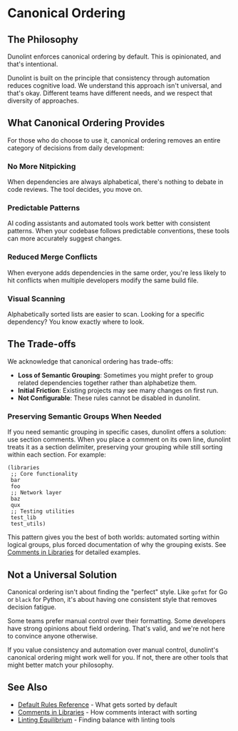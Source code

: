 # Canonical Ordering

## The Philosophy

Dunolint enforces canonical ordering by default. This is opinionated, and that's intentional.

Dunolint is built on the principle that consistency through automation reduces cognitive load. We understand this approach isn't universal, and that's okay. Different teams have different needs, and we respect that diversity of approaches.

## What Canonical Ordering Provides

For those who do choose to use it, canonical ordering removes an entire category of decisions from daily development:

### No More Nitpicking
When dependencies are always alphabetical, there's nothing to debate in code reviews. The tool decides, you move on.

### Predictable Patterns
AI coding assistants and automated tools work better with consistent patterns. When your codebase follows predictable conventions, these tools can more accurately suggest changes.

### Reduced Merge Conflicts
When everyone adds dependencies in the same order, you're less likely to hit conflicts when multiple developers modify the same build file.

### Visual Scanning
Alphabetically sorted lists are easier to scan. Looking for a specific dependency? You know exactly where to look.

## The Trade-offs

We acknowledge that canonical ordering has trade-offs:

- **Loss of Semantic Grouping**: Sometimes you might prefer to group related dependencies together rather than alphabetize them.
- **Initial Friction**: Existing projects may see many changes on first run.
- **Not Configurable**: These rules cannot be disabled in dunolint.

### Preserving Semantic Groups When Needed

If you need semantic grouping in specific cases, dunolint offers a solution: use section comments. When you place a comment on its own line, dunolint treats it as a section delimiter, preserving your grouping while still sorting within each section. For example:

```dune
(libraries
 ;; Core functionality
 bar
 foo
 ;; Network layer
 baz
 qux
 ;; Testing utilities
 test_lib
 test_utils)
```

This pattern gives you the best of both worlds: automated sorting within logical groups, plus forced documentation of why the grouping exists. See [Comments in Libraries](linting-equilibrium/comments-in-libraries.md) for detailed examples.

## Not a Universal Solution

Canonical ordering isn't about finding the "perfect" style. Like `gofmt` for Go or `black` for Python, it's about having one consistent style that removes decision fatigue.

Some teams prefer manual control over their formatting. Some developers have strong opinions about field ordering. That's valid, and we're not here to convince anyone otherwise.

If you value consistency and automation over manual control, dunolint's canonical ordering might work well for you. If not, there are other tools that might better match your philosophy.

## See Also

- [Default Rules Reference](../reference/default-rules.md) - What gets sorted by default
- [Comments in Libraries](linting-equilibrium/comments-in-libraries.md) - How comments interact with sorting
- [Linting Equilibrium](linting-equilibrium/README.md) - Finding balance with linting tools
